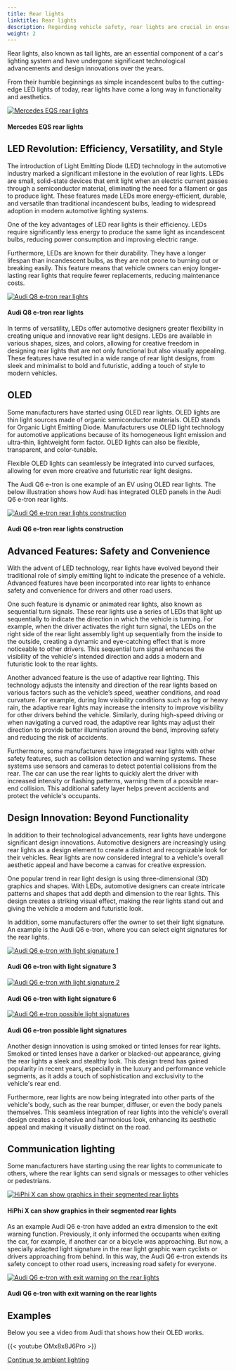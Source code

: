 ```yaml
---
title: Rear lights
linktitle: Rear lights
description: Regarding vehicle safety, rear lights are crucial in ensuring that motorists can see and others can see them on the road. 
weight: 2
---
```

<!-- markdownlint-disable MD033 -->
Rear lights, also known as tail lights, are an essential component of a car's lighting system and have undergone significant technological advancements and design innovations over the years.

From their humble beginnings as simple incandescent bulbs to the cutting-edge LED lights of today, rear lights have come a long way in functionality and aesthetics.

<figur>
    <a href="https://media.evkx.net/multimedia/technology/lights/rearlights/eqsrearlights.jpg">
    <img src="https://media.evkx.net/multimedia/technology/lights/rearlights/eqsrearlights_st.jpg" alt="Mercedes EQS rear lights" title="Mercedes EQS rear lights">
    </a>
    <figcaption><h4>Mercedes EQS rear lights</h4></figcaption>
</figur>

## LED Revolution: Efficiency, Versatility, and Style

The introduction of Light Emitting Diode (LED) technology in the automotive industry marked a significant milestone in the evolution of rear lights. LEDs are small, solid-state devices that emit light when an electric current passes through a semiconductor material, eliminating the need for a filament or gas to produce light. These features made LEDs more energy-efficient, durable, and versatile than traditional incandescent bulbs, leading to widespread adoption in modern automotive lighting systems.   

One of the key advantages of LED rear lights is their efficiency. LEDs require significantly less energy to produce the same light as incandescent bulbs, reducing power consumption and improving electric range. 

Furthermore, LEDs are known for their durability. They have a longer lifespan than incandescent bulbs, as they are not prone to burning out or breaking easily. This feature means that vehicle owners can enjoy longer-lasting rear lights that require fewer replacements, reducing maintenance costs.

<figur>
    <a href="https://media.evkx.net/multimedia/technology/lights/rearlights/audiq8etronrearlight.jpg">
    <img src="https://media.evkx.net/multimedia/technology/lights/rearlights/audiq8etronrearlight_st.jpg" alt="Audi Q8 e-tron rear lights" title="Audi Q8 e-tron rear lights">
    </a>
    <figcaption><h4>Audi Q8 e-tron rear lights</h4></figcaption>
</figur>

In terms of versatility, LEDs offer automotive designers greater flexibility in creating unique and innovative rear light designs. LEDs are available in various shapes, sizes, and colors, allowing for creative freedom in designing rear lights that are not only functional but also visually appealing. These features have resulted in a wide range of rear light designs, from sleek and minimalist to bold and futuristic, adding a touch of style to modern vehicles.

## OLED

Some manufacturers have started using OLED rear lights. OLED lights are thin light sources made of organic semiconductor materials. OLED stands for Organic Light Emitting Diode. Manufacturers use OLED light technology for automotive applications because of its homogeneous light emission and ultra-thin, lightweight form factor. OLED lights can also be flexible, transparent, and color-tunable.

Flexible OLED lights can seamlessly be integrated into curved surfaces, allowing for even more creative and futuristic rear light designs.

The Audi Q6 e-tron is one example of an EV using OLED rear lights.
The below illustration shows how Audi has integrated OLED panels in the Audi Q6 e-tron rear lights.

<figur>
    <a href="https://media.evkx.net/multimedia/technology/lights/rearlights/audiq6rearlightsconstruction.jpg">
    <img src="https://media.evkx.net/multimedia/technology/lights/rearlights/audiq6rearlightsconstruction_st.jpg" alt="Audi Q6 e-tron rear lights construction" title="Audi Q6 e-tron rear lights construction">
    </a>
    <figcaption><h4>Audi Q6 e-tron rear lights construction</h4></figcaption>
</figur>


## Advanced Features: Safety and Convenience

With the advent of LED technology, rear lights have evolved beyond their traditional role of simply emitting light to indicate the presence of a vehicle. Advanced features have been incorporated into rear lights to enhance safety and convenience for drivers and other road users.

One such feature is dynamic or animated rear lights, also known as sequential turn signals. These rear lights use a series of LEDs that light up sequentially to indicate the direction in which the vehicle is turning. For example, when the driver activates the right turn signal, the LEDs on the right side of the rear light assembly light up sequentially from the inside to the outside, creating a dynamic and eye-catching effect that is more noticeable to other drivers. This sequential turn signal enhances the visibility of the vehicle's intended direction and adds a modern and futuristic look to the rear lights.

Another advanced feature is the use of adaptive rear lighting. This technology adjusts the intensity and direction of the rear lights based on various factors such as the vehicle’s speed, weather conditions, and road curvature. For example, during low visibility conditions such as fog or heavy rain, the adaptive rear lights may increase the intensity to improve visibility for other drivers behind the vehicle. Similarly, during high-speed driving or when navigating a curved road, the adaptive rear lights may adjust their direction to provide better illumination around the bend, improving safety and reducing the risk of accidents.

Furthermore, some manufacturers have integrated rear lights with other safety features, such as collision detection and warning systems. These systems use sensors and cameras to detect potential collisions from the rear. The car can use the rear lights to quickly alert the driver with increased intensity or flashing patterns, warning them of a possible rear-end collision. This additional safety layer helps prevent accidents and protect the vehicle's occupants.

## Design Innovation: Beyond Functionality

In addition to their technological advancements, rear lights have undergone significant design innovations. Automotive designers are increasingly using rear lights as a design element to create a distinct and recognizable look for their vehicles. Rear lights are now considered integral to a vehicle's overall aesthetic appeal and have become a canvas for creative expression.

One popular trend in rear light design is using three-dimensional (3D) graphics and shapes. With LEDs, automotive designers can create intricate patterns and shapes that add depth and dimension to the rear lights. This design creates a striking visual effect, making the rear lights stand out and giving the vehicle a modern and futuristic look.

In addition, some manufacturers offer the owner to set their light signature. An example is the Audi Q6 e-tron, where you can select eight signatures for the rear lights.

<figur>
    <a href="https://media.evkx.net/multimedia/technology/lights/rearlights/audiq8rearlights_1.jpg">
    <img src="https://media.evkx.net/multimedia/technology/lights/rearlights/audiq8rearlights_1_st.jpg" alt="Audi Q6 e-tron with light signature 1" title="Audi Q6 e-tron with  light signature 1">
    </a>
    <figcaption><h4>Audi Q6 e-tron with light signature 3</h4></figcaption>
</figur>

<figur>
    <a href="https://media.evkx.net/multimedia/technology/lights/rearlights/audiq8rearlights_3.jpg">
    <img src="https://media.evkx.net/multimedia/technology/lights/rearlights/audiq8rearlights_3_st.jpg" alt="Audi Q6 e-tron with light signature 2" title="Audi Q6 e-tron with  light signature 1">
    </a>
    <figcaption><h4>Audi Q6 e-tron with light signature 6</h4></figcaption>
</figur>

<figur>
    <a href="https://media.evkx.net/multimedia/technology/lights/rearlights/audiq8rearlightsignatures.jpg">
    <img src="https://media.evkx.net/multimedia/technology/lights/rearlights/audiq8rearlightsignatures_st.jpg" alt="Audi Q6 e-tron possible light signatures" title="Audi Q6 e-tron possible light signatures">
    </a>
    <figcaption><h4>Audi Q6 e-tron possible light signatures</h4></figcaption>
</figur>

Another design innovation is using smoked or tinted lenses for rear lights. Smoked or tinted lenses have a darker or blacked-out appearance, giving the rear lights a sleek and stealthy look. This design trend has gained popularity in recent years, especially in the luxury and performance vehicle segments, as it adds a touch of sophistication and exclusivity to the vehicle's rear end.

Furthermore, rear lights are now being integrated into other parts of the vehicle's body, such as the rear bumper, diffuser, or even the body panels themselves. This seamless integration of rear lights into the vehicle's overall design creates a cohesive and harmonious look, enhancing its aesthetic appeal and making it visually distinct on the road.

## Communication lighting

Some manufacturers have starting using the rear lights to communicate to others, where the rear lights can send signals or messages to other vehicles or pedestrians. 

<figur>
    <a href="https://media.evkx.net/multimedia/technology/lights/rearlights/hiphixrearlights.jpg">
    <img src="https://media.evkx.net/multimedia/technology/lights/rearlights/hiphixrearlights_st.jpg" alt="HiPhi X can show graphics in their segmented rear lights" title="HiPhi X can show graphics in their segmented rear lights">
    </a>
    <figcaption><h4>HiPhi X can show graphics in their segmented rear lights</h4></figcaption>
</figur>

As an example Audi Q6 e-tron have added an extra dimension to the exit warning function. Previously, it only informed the occupants when exiting the car, for example, if another car or a bicycle was approaching. But now, a specially adapted light signature in the rear light graphic warn cyclists or drivers approaching from behind. In this way, the Audi Q6 e-tron extends its safety concept to other road users, increasing road safety for everyone.

<figur>
    <a href="https://media.evkx.net/multimedia/technology/lights/rearlights/audiq8rearlights_2.jpg">
    <img src="https://media.evkx.net/multimedia/technology/lights/rearlights/audiq8rearlights_2_st.jpg" alt="Audi Q6 e-tron with exit warning on the rear lights" title="Audi Q6 e-tron with exit warning on the rear lights">
    </a>
    <figcaption><h4>Audi Q6 e-tron with exit warning on the rear lights</h4></figcaption>
</figur>

## Examples

Below you see a video from Audi that shows how their OLED works. 


{{< youtube OMx8x8J6Pro >}}


[Continue to ambient lighting](../ambientlighting/)